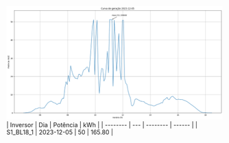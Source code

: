![My Image](05_12_2023-S1_BL18_1.png)
| Inversor | Dia | Potência | kWh    |
| -------- | --- | -------- | ------ |
| S1_BL18_1       | 2023-12-05  | 50       | 165.80 |